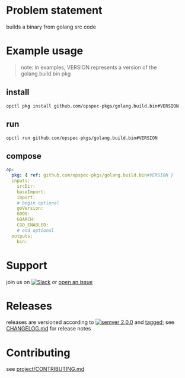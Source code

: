 # Problem statement
builds a binary from golang src code

# Example usage

> note: in examples, VERSION represents a version of the golang.build.bin pkg

## install

```shell
opctl pkg install github.com/opspec-pkgs/golang.build.bin#VERSION
```

## run

```
opctl run github.com/opspec-pkgs/golang.build.bin#VERSION
```

## compose

```yaml
op:
  pkg: { ref: github.com/opspec-pkgs/golang.build.bin#VERSION }
  inputs: 
    srcDir:
    baseImport:
    import:
    # begin optional
    goVersion:
    GOOS:
    GOARCH:
    CGO_ENABLED:
    # end optional
  outputs:
    bin:
```

# Support

join us on [![Slack](https://opspec-slackin.herokuapp.com/badge.svg)](https://opspec-slackin.herokuapp.com/)
or [open an issue](https://github.com/opspec-pkgs/golang.build.bin/issues)

# Releases

releases are versioned according to
[![semver 2.0.0](https://img.shields.io/badge/semver-2.0.0-brightgreen.svg)](http://semver.org/spec/v2.0.0.html)
and [tagged](https://git-scm.com/book/en/v2/Git-Basics-Tagging); see
[CHANGELOG.md](CHANGELOG.md) for release notes

# Contributing

see [project/CONTRIBUTING.md](https://github.com/opspec-pkgs/project/blob/master/CONTRIBUTING.md)
